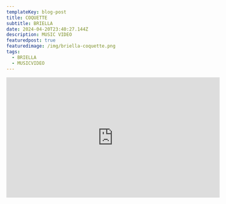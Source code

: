 ```yaml
---
templateKey: blog-post
title: COQUETTE
subtitle: BRIELLA
date: 2024-04-20T23:40:27.144Z
description: MUSIC VIDEO
featuredpost: true
featuredimage: /img/briella-coquette.png
tags:
  - BRIELLA
  - MUSICVIDEO
---
```

<iframe width="560" height="315" src="https://www.youtube.com/embed/BpL_Xf7Q5Ug?si=btc7GX7IpkA9LEID" title="YouTube video player" frameborder="0" allow="accelerometer; autoplay; clipboard-write; encrypted-media; gyroscope; picture-in-picture; web-share" referrerpolicy="strict-origin-when-cross-origin" allowfullscreen></iframe>